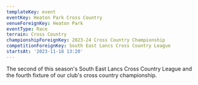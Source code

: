 ```yaml
---
templateKey: event
eventKey: Heaton Park Cross Country
venueForeignKey: Heaton Park
eventType: Race
terrain: Cross Country
championshipForeignKey: 2023-24 Cross Country Championship
competitionForeignKey: South East Lancs Cross Country League
startsAt: '2023-11-18 13:20'
---
```

The second of this season's South East Lancs Cross Country League and
the fourth fixture of our club's cross country championship. 
